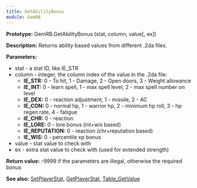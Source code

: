 ```yaml
---
title: GetAbilityBonus
module: GemRB
---
```


**Prototype:** GemRB.GetAbilityBonus (stat, column, value[, ex])

**Description:** Returns ability based values from different .2da files.

**Parameters:**
  * stat   - a stat ID, like IE_STR
  * column - integer, the column index of the value in the .2da file:
    * **IE_STR:** 0 - To hit, 1 - Damage, 2 - Open doors, 3 - Weight allowance
    * **IE_INT:** 0 - learn spell, 1 - max spell level, 2 - max spell number on level
    * **IE_DEX:** 0 - reaction adjustment, 1 - missile,  2 - AC
    * **IE_CON:** 0 - normal hp, 1 - warrior hp, 2 - minimum hp roll, 3 - hp regen rate, 4 - fatigue
    * **IE_CHR:** 0 - reaction
    * **IE_LORE:** 0 - lore bonus (int+wis based)
    * **IE_REPUTATION:** 0 - reaction (chr+reputation based)
    * **IE_WIS:** 0 - percentile xp bonus
  * value - stat value to check with
  * ex - extra stat value to check with (used for extended strength)

**Return value:** -9999 if the parameters are illegal, otherwise the required bonus

**See also:** [SetPlayerStat](SetPlayerStat.md), [GetPlayerStat](GetPlayerStat.md), [Table_GetValue](Table_GetValue.md)
